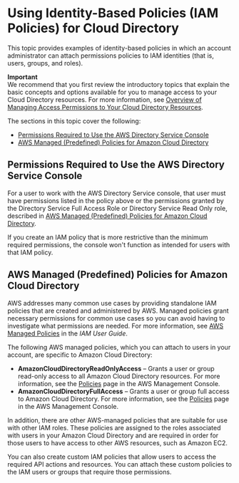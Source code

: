 # Using Identity\-Based Policies \(IAM Policies\) for Cloud Directory<a name="iam_auth_access_accesscontrol_identitybased"></a>

This topic provides examples of identity\-based policies in which an account administrator can attach permissions policies to IAM identities \(that is, users, groups, and roles\)\. 

 

**Important**  
We recommend that you first review the introductory topics that explain the basic concepts and options available for you to manage access to your Cloud Directory resources\. For more information, see [Overview of Managing Access Permissions to Your Cloud Directory Resources](iam_auth_access_accesscontrol_overview.md)\.

The sections in this topic cover the following:
+ [Permissions Required to Use the AWS Directory Service Console](#iam_auth_access_usingwith_iam_requiredpermissions_console)
+ [AWS Managed \(Predefined\) Policies for Amazon Cloud Directory](#iam_auth_access_accesscontrol_managedpolicies)

## Permissions Required to Use the AWS Directory Service Console<a name="iam_auth_access_usingwith_iam_requiredpermissions_console"></a>

For a user to work with the AWS Directory Service console, that user must have permissions listed in the policy above or the permissions granted by the Directory Service Full Access Role or Directory Service Read Only role, described in [AWS Managed \(Predefined\) Policies for Amazon Cloud Directory](#iam_auth_access_accesscontrol_managedpolicies)\.

If you create an IAM policy that is more restrictive than the minimum required permissions, the console won't function as intended for users with that IAM policy\. 

## AWS Managed \(Predefined\) Policies for Amazon Cloud Directory<a name="iam_auth_access_accesscontrol_managedpolicies"></a>

AWS addresses many common use cases by providing standalone IAM policies that are created and administered by AWS\. Managed policies grant necessary permissions for common use cases so you can avoid having to investigate what permissions are needed\. For more information, see [AWS Managed Policies](https://docs.aws.amazon.com/IAM/latest/UserGuide/access_policies_managed-vs-inline.html#aws-managed-policies) in the *IAM User Guide*\.

The following AWS managed policies, which you can attach to users in your account, are specific to Amazon Cloud Directory:
+ **AmazonCloudDirectoryReadOnlyAccess** – Grants a user or group read\-only access to all Amazon Cloud Directory resources\. For more information, see the [Policies](https://console.aws.amazon.com/iam/home#policies/arn:aws:iam::aws:policy/AmazonCloudDirectoryReadOnlyAccess) page in the AWS Management Console\.
+ **AmazonCloudDirectoryFullAccess** – Grants a user or group full access to Amazon Cloud Directory\. For more information, see the [Policies](https://console.aws.amazon.com/iam/home#policies/arn:aws:iam::aws:policy/AmazonCloudDirectoryFullAccess) page in the AWS Management Console\.

In addition, there are other AWS\-managed policies that are suitable for use with other IAM roles\. These policies are assigned to the roles associated with users in your Amazon Cloud Directory and are required in order for those users to have access to other AWS resources, such as Amazon EC2\.

You can also create custom IAM policies that allow users to access the required API actions and resources\. You can attach these custom policies to the IAM users or groups that require those permissions\.